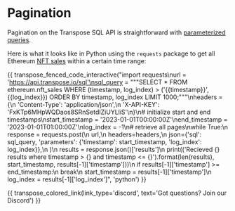 # Pagination

Pagination on the Transpose SQL API is straightforward with [parameterized queries](./parameters.md). 

Here is what it looks like in Python using the `requests` package to get all Ethereum [NFT sales](./tables/ethereum/protocol_layer/nft_sales.md) within a certain time range:

{{ transpose_fenced_code_interactive("import requests\nurl = 'https://api.transpose.io/sql'\nsql_query = \"\"\"SELECT * FROM ethereum.nft_sales WHERE (timestamp, log_index) > ('{{timestamp}}', {{log_index}}) ORDER BY timestamp, log_index LIMIT 1000;\"\"\"\nheaders = {\n    'Content-Type': 'application/json',\n    'X-API-KEY': 'FxKTp6MHpWQDaos8SRnSetdIZiUYLliS'\n}\n\# initialize start and end timestamps\nstart_timestamp = '2023-01-01T00:00:00Z'\nend_timestamp = '2023-01-01T01:00:00Z'\nlog_index = -1\n\# retrieve all pages\nwhile True:\n    response = requests.post(\n        url,\n        headers=headers,\n        json={'sql': sql_query, 'parameters': {'timestamp': start_timestamp, 'log_index': log_index}},\n    )\n    results = response.json()['results']\n    print(('Recieved {} results where timestamp > {} and timestamp <= {}').format(len(results), start_timestamp, results[-1]['timestamp']))\n    if results[-1]['timestamp'] >= end_timestamp:\n        break\n    start_timestamp = results[-1]['timestamp']\n    log_index = results[-1]['log_index']", 'python') }}

{{ transpose_colored_link(link_type='discord', text='Got questions?  Join our Discord') }}